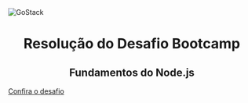 <img alt="GoStack" src="https://storage.googleapis.com/golden-wind/bootcamp-gostack/header-desafios.png" />
<h1 align="center">
  Resolução do Desafio Bootcamp
</h1>
<h2 align="center">
  Fundamentos do Node.js
</h2>

[Confira o desafio](https://github.com/Rocketseat/bootcamp-gostack-desafios/tree/master/desafio-fundamentos-nodejs)
